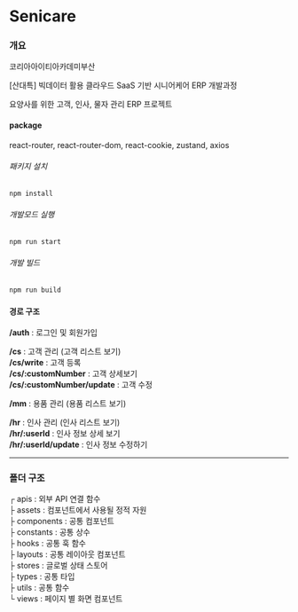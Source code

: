 # Senicare

### 개요
코리아아이티아카데미부산  

[산대특] 빅데이터 활용 클라우드 SaaS 기반 시니어케어 ERP 개발과정

요양사를 위한 고객, 인사, 물자 관리 ERP 프로젝트

#### package
react-router, react-router-dom, react-cookie, zustand, axios

###### 패키지 설치
```bash
npm install 
```

###### 개발모드 실행
```bash
npm run start
```

###### 개발 빌드
```bash
npm run build
```

#### 경로 구조
**/auth** : 로그인 및 회원가입

**/cs** : 고객 관리 (고객 리스트 보기)  
**/cs/write** : 고객 등록  
**/cs/:customNumber** : 고객 상세보기  
**/cs/:customNumber/update** : 고객 수정  

**/mm** : 용품 관리 (용품 리스트 보기)

**/hr** : 인사 관리 (인사 리스트 보기)  
**/hr/:userId** : 인사 정보 상세 보기  
**/hr/:userId/update** : 인사 정보 수정하기

***

### 폴더 구조

┌ apis : 외부 API 연결 함수  
├ assets : 컴포넌트에서 사용될 정적 자원  
├ components : 공통 컴포넌트  
├ constants : 공통 상수  
├ hooks : 공통 훅 함수  
├ layouts : 공통 레이아웃 컴포넌트  
├ stores : 글로벌 상태 스토어  
├ types : 공통 타입  
├ utils : 공통 함수  
└ views : 페이지 별 화면 컴포넌트
